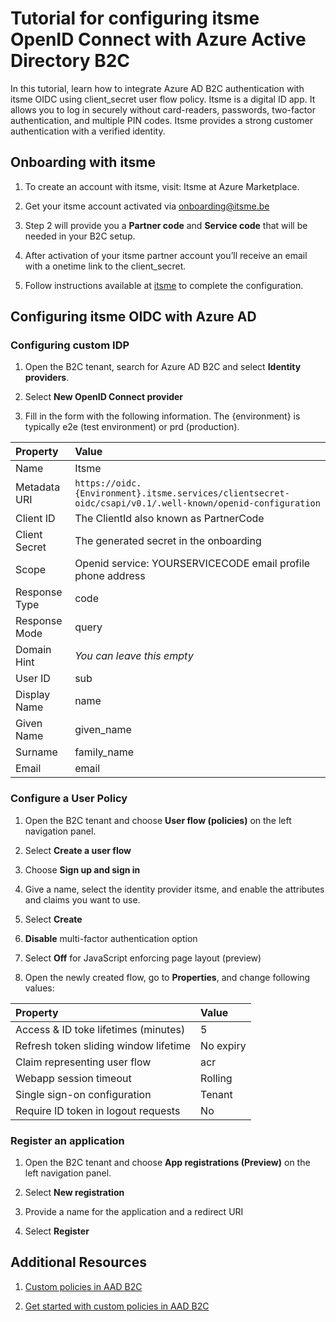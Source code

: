 # Tutorial for configuring itsme OpenID Connect with Azure Active Directory B2C

In this tutorial, learn how to integrate Azure AD B2C authentication with itsme OIDC using client_secret user flow policy. Itsme is a digital ID app. It allows you to log in securely without card-readers, passwords, two-factor authentication, and multiple PIN codes. Itsme provides a strong customer authentication with a verified identity.

## Onboarding with itsme

1. To create an account with itsme, visit: Itsme at Azure Marketplace.

2. Get your itsme account activated via onboarding@itsme.be

3. Step 2 will provide you a **Partner code** and **Service code** that will be needed in your B2C setup.

4. After activation of your itsme partner account you’ll receive an email with a onetime link to the client_secret.

5. Follow instructions available at [itsme](https://business.itsme.be/en) to complete the configuration.

## Configuring itsme OIDC with Azure AD  

### Configuring custom IDP

1. Open the B2C tenant, search for Azure AD B2C and select **Identity providers**.

2. Select **New OpenID Connect provider**

3. Fill in the form with the following information. The {environment} is typically e2e (test environment) or prd (production).

| Property | Value  |
| :--- | :--- |
| Name | Itsme|
| Metadata URI | `https://oidc.{Environment}.itsme.services/clientsecret-oidc/csapi/v0.1/.well-known/openid-configuration`|
|Client ID  | The ClientId also known as PartnerCode |
| Client Secret | The generated secret in the onboarding |
| Scope | Openid service: YOURSERVICECODE email profile phone address |
| Response Type | code |
| Response Mode | query |
| Domain Hint | _You can leave this empty_|
| User ID | sub |
| Display Name | name |
| Given Name | given_name |
| Surname | family_name |
| Email | email |

### Configure a User Policy

1. Open the B2C tenant and choose **User flow (policies)** on the left navigation panel.

2. Select **Create a user flow**  

3. Choose **Sign up and sign in**

4. Give a name, select the identity provider itsme, and enable the attributes and claims you want to use.

5. Select **Create**

6. **Disable** multi-factor authentication option

7. Select **Off** for JavaScript enforcing page layout (preview)

8. Open the newly created flow, go to **Properties**, and change following values:

|Property | Value |
|:--- |:--- |
| Access & ID toke lifetimes (minutes) | 5 |
| Refresh token sliding window lifetime | No expiry |
| Claim representing user flow | acr |
| Webapp session timeout | Rolling |
| Single sign-on configuration  | Tenant |
|Require ID token in logout requests | No |

### Register an application

1. Open the B2C tenant and choose **App registrations (Preview)** on the left navigation panel.  

2. Select **New registration**

3. Provide a name for the application and a redirect URI  

4. Select **Register**

## Additional Resources

1. [Custom policies in AAD B2C](https://docs.microsoft.com/azure/active-directory-b2c/custom-policy-overview)

2. [Get started with custom policies in AAD B2C](https://docs.microsoft.com/azure/active-directory-b2c/custom-policy-get-started?tabs=applications)
